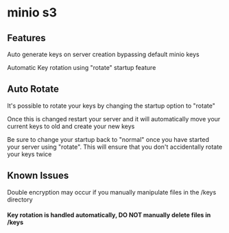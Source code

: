 # minio s3

## Features
Auto generate keys on server creation bypassing default minio keys


Automatic Key rotation using "rotate" startup feature

## Auto Rotate
It's possible to rotate your keys by changing the startup option to "rotate"


Once this is changed restart your server and it will automatically move your current keys to old and create your new keys


Be sure to change your startup back to "normal" once you have started your server using "rotate". This will ensure that you don't accidentally rotate your keys twice

## Known Issues

Double encryption may occur if you manually manipulate files in the /keys directory

#### Key rotation is handled automatically, DO NOT manually delete files in /keys
